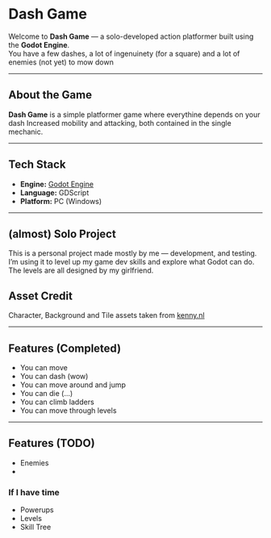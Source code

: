 # Dash Game

Welcome to **Dash Game** — a solo-developed action platformer built using the **Godot Engine**.  
You have a few dashes, a lot of ingenuinety (for a square) and a lot of enemies (not yet) to mow down

---

## About the Game

**Dash Game** is a simple platformer game where everythine depends on your dash
Increased mobility and attacking, both contained in the single mechanic.

---

## Tech Stack

- **Engine:** [Godot Engine](https://godotengine.org/)
- **Language:** GDScript
- **Platform:** PC (Windows)

---

## (almost) Solo Project

This is a personal project made mostly by me — development, and testing.  
I’m using it to level up my game dev skills and explore what Godot can do.
The levels are all designed by my girlfriend. 


## Asset Credit
Character, Background and Tile assets taken from [kenny.nl](https://kenney.nl/assets)

---

## Features (Completed)

- You can move
- You can dash (wow)
- You can move around and jump
- You can die (...)
- You can climb ladders
- You can move through levels

---

## Features (TODO)

- Enemies
- 
### If I have time
- Powerups
- Levels
- Skill Tree
  
